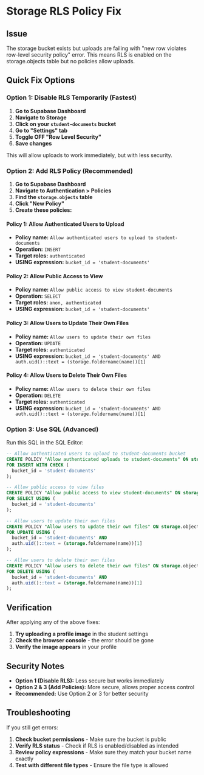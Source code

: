 # Storage RLS Policy Fix

## Issue
The storage bucket exists but uploads are failing with "new row violates row-level security policy" error. This means RLS is enabled on the storage.objects table but no policies allow uploads.

## Quick Fix Options

### Option 1: Disable RLS Temporarily (Fastest)

1. **Go to Supabase Dashboard**
2. **Navigate to Storage**
3. **Click on your `student-documents` bucket**
4. **Go to "Settings" tab**
5. **Toggle OFF "Row Level Security"**
6. **Save changes**

This will allow uploads to work immediately, but with less security.

### Option 2: Add RLS Policy (Recommended)

1. **Go to Supabase Dashboard**
2. **Navigate to Authentication > Policies**
3. **Find the `storage.objects` table**
4. **Click "New Policy"**
5. **Create these policies:**

#### Policy 1: Allow Authenticated Users to Upload
- **Policy name:** `Allow authenticated users to upload to student-documents`
- **Operation:** `INSERT`
- **Target roles:** `authenticated`
- **USING expression:** `bucket_id = 'student-documents'`

#### Policy 2: Allow Public Access to View
- **Policy name:** `Allow public access to view student-documents`
- **Operation:** `SELECT`
- **Target roles:** `anon, authenticated`
- **USING expression:** `bucket_id = 'student-documents'`

#### Policy 3: Allow Users to Update Their Own Files
- **Policy name:** `Allow users to update their own files`
- **Operation:** `UPDATE`
- **Target roles:** `authenticated`
- **USING expression:** `bucket_id = 'student-documents' AND auth.uid()::text = (storage.foldername(name))[1]`

#### Policy 4: Allow Users to Delete Their Own Files
- **Policy name:** `Allow users to delete their own files`
- **Operation:** `DELETE`
- **Target roles:** `authenticated`
- **USING expression:** `bucket_id = 'student-documents' AND auth.uid()::text = (storage.foldername(name))[1]`

### Option 3: Use SQL (Advanced)

Run this SQL in the SQL Editor:

```sql
-- Allow authenticated users to upload to student-documents bucket
CREATE POLICY "Allow authenticated uploads to student-documents" ON storage.objects
FOR INSERT WITH CHECK (
  bucket_id = 'student-documents'
);

-- Allow public access to view files
CREATE POLICY "Allow public access to view student-documents" ON storage.objects
FOR SELECT USING (
  bucket_id = 'student-documents'
);

-- Allow users to update their own files
CREATE POLICY "Allow users to update their own files" ON storage.objects
FOR UPDATE USING (
  bucket_id = 'student-documents' AND
  auth.uid()::text = (storage.foldername(name))[1]
);

-- Allow users to delete their own files
CREATE POLICY "Allow users to delete their own files" ON storage.objects
FOR DELETE USING (
  bucket_id = 'student-documents' AND
  auth.uid()::text = (storage.foldername(name))[1]
);
```

## Verification

After applying any of the above fixes:

1. **Try uploading a profile image** in the student settings
2. **Check the browser console** - the error should be gone
3. **Verify the image appears** in your profile

## Security Notes

- **Option 1 (Disable RLS):** Less secure but works immediately
- **Option 2 & 3 (Add Policies):** More secure, allows proper access control
- **Recommended:** Use Option 2 or 3 for better security

## Troubleshooting

If you still get errors:

1. **Check bucket permissions** - Make sure the bucket is public
2. **Verify RLS status** - Check if RLS is enabled/disabled as intended
3. **Review policy expressions** - Make sure they match your bucket name exactly
4. **Test with different file types** - Ensure the file type is allowed

